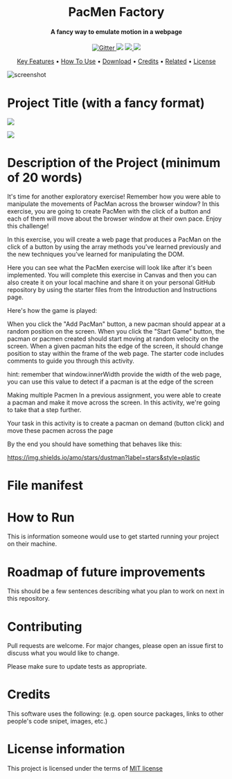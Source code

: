
<h1 align="center">
  PacMen Factory
  <br>
</h1>
<h4 align="center">A fancy way to emulate motion in a webpage</h4>

<p align="center">
  <a href="https://badge.fury.io/js/electron-markdownify">
    <img src="https://badge.fury.io/js/electron-markdownify.svg"
         alt="Gitter">
  </a>
  <a href="https://gitter.im/amitmerchant1990/electron-markdownify"><img src="https://badges.gitter.im/amitmerchant1990/electron-markdownify.svg"></a>
  <a href="https://saythanks.io/to/bullredeyes@gmail.com">
      <img src="https://img.shields.io/badge/SayThanks.io-%E2%98%BC-1EAEDB.svg">
  </a>
  <a href="https://www.paypal.me/AmitMerchant">
    <img src="https://img.shields.io/badge/$-donate-ff69b4.svg?maxAge=2592000&amp;style=flat">
  </a>
</p>

<p align="center">
  <a href="#key-features">Key Features</a> •
  <a href="#how-to-use">How To Use</a> •
  <a href="#download">Download</a> •
  <a href="#credits">Credits</a> •
  <a href="#related">Related</a> •
  <a href="#license">License</a>
</p>

![screenshot](https://raw.githubusercontent.com/amitmerchant1990/electron-markdownify/master/app/img/markdownify.gif)


# Project Title (with a fancy format)
<a href="" target="_blank"> <img src="https://img.shields.io/github/license/jlulloaa/pacmen?style=plastic"></a>

<a href="https://github.com/jlulloaa/pacmen"> <img src="https://img.shields.io/amo/rating/dustman?style=plastic"></a>

<!-- https://github.com/jlulloaa/pacmen"> <img src="https://img.shields.io/amo/stars/dustman?style=plastic"></a> -->
# Description of the Project (minimum of 20 words)
It's time for another exploratory exercise! Remember how you were able to manipulate the movements of PacMan across the browser window? In this exercise, you are going to create PacMen with the click of a button and each of them will move about the browser window at their own pace. Enjoy this challenge!

In this exercise, you will create a web page that produces a PacMan on the click of a button by using the array methods you've learned previously and the new techniques you’ve learned for manipulating the DOM.

Here you can see what the PacMen exercise will look like after it's been implemented. You will complete this exercise in Canvas and then you can also create it on your local machine and share it on your personal GitHub repository by using the starter files from the Introduction and Instructions page.


Here's how the game is played:

When you click the "Add PacMan" button, a new pacman should appear at a random position on the screen.
When you click the "Start Game" button, the pacman or pacmen created should start moving at random velocity on the screen.
When a given pacman hits the edge of the screen, it should change position to stay within the frame of the web page.
The starter code includes comments to guide you through this activity.

hint: remember that window.innerWidth provide the width of the web page, you can use this value to detect if a pacman is at the edge of the screen

Making multiple Pacmen
In a previous assignment, you were able to create a pacman and make it move across the screen. In this activity, we're going to take that a step further.

Your task in this activity is to create a pacman on demand (button click) and move these pacmen across the page

By the end you should have something that behaves like this:


https://img.shields.io/amo/stars/dustman?label=stars&style=plastic
# File manifest

# How to Run
This is information someone would use to get started running your project on their machine. 

# Roadmap of future improvements
This should be a few sentences describing what you plan to work on next in this repository. 

# Contributing
Pull requests are welcome. For major changes, please open an issue first to discuss what you would like to change.

Please make sure to update tests as appropriate.

# Credits
This software uses the following:
(e.g. open source packages, links to other people's code snipet, images, etc.)

# License information
This project is licensed under the terms of <a href="https://github.com/jlulloaa/pacmen/blob/main/LICENSE" target="_blank"> MIT license </a>

